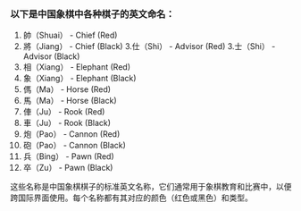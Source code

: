 ### 以下是中国象棋中各种棋子的英文命名：

1. 帥（Shuai） - Chief (Red)
2. 將（Jiang） - Chief (Black)
3.仕（Shi） - Advisor (Red)
3.士（Shi） - Advisor (Black)
3. 相（Xiang） - Elephant (Red)
4. 象（Xiang） - Elephant (Black)
5. 傌（Ma） - Horse (Red)
6. 馬（Ma） - Horse (Black)
7. 俥（Ju） - Rook (Red)
8. 車（Ju） - Rook (Black)
9. 炮（Pao） - Cannon (Red)
10. 砲（Pao） - Cannon (Black)
11. 兵（Bing） - Pawn (Red)
12. 卒（Zu） - Pawn (Black)

这些名称是中国象棋棋子的标准英文名称，它们通常用于象棋教育和比赛中，以便跨国际界面使用。每个名称都有其对应的颜色（红色或黑色）和类型。
